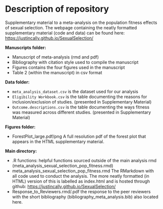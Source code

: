 # Description of repository  
Supplementary material to a meta-analysis on the population fitness effects of sexual selection. The webpage containing the neatly formatted supplementary material (code and data) can be found here: https://justincally.github.io/SexualSelection/

**Manuscripts folder:**  

+ Manuscript of meta-analysis (rmd and pdf)  
+ Bibliography with citation style used to compile the manuscript
+ Figures contains the four figures used in the manuscript  
+ Table 2 (within the manuscript) in csv format  

**Data folder:**  

+ `meta_analysis_dataset.csv` is the dataset used for our analysis  
+ `Eligibility Workbook.csv` is the table documenting the reasons for inclusion/exclusion of studies. (presented in Supplementary Material)  
+ `Outcome.descriptions.csv` is the table documenting the ways fitness was measured across different studies. (presented in Supplementary Material)   

**Figures folder:**  

+ ForestPlot_large.pdf/png A full resolution pdf of the forest plot that appears in the HTML supplementary material.  

**Main directory:**

+ .R functions: helpful functions sourced outside of the main analysis rmd (meta_analysis_sexual_selection_pop_fitness.rmd)  
+ meta_analysis_sexual_selection_pop_fitness.rmd The RMarkdown with all code used to conduct the analysis. The more neatly formatted (in HTML) version of this is labelled as index.html and is hosted through github: https://justincally.github.io/SexualSelection/  
+ Response_to_Reviewers.rmd/.pdf the response to the peer reviewers with the short bibliography (bibliography_meta_analysis.bib) also located here.  









